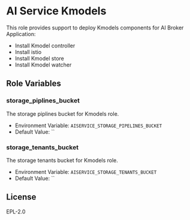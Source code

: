 AI Service Kmodels
===============================================================================
This role provides support to deploy Kmodels components for AI Broker Application:

* Install Kmodel controller
* Install istio
* Install Kmodel store
* Install Kmodel watcher

Role Variables
-------------------------------------------------------------------------------

### storage_piplines_bucket

The storage piplines bucket for Kmodels role.

* Environment Variable: `AISERVICE_STORAGE_PIPELINES_BUCKET`
* Default Value: ``

### storage_tenants_bucket

The storage tenants bucket for Kmodels role.

* Environment Variable: `AISERVICE_STORAGE_TENANTS_BUCKET`
* Default Value: ``

## License

EPL-2.0
